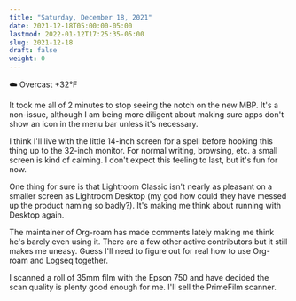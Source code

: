 ```yaml
---
title: "Saturday, December 18, 2021"
date: 2021-12-18T05:00:00-05:00
lastmod: 2022-01-12T17:25:35-05:00
slug: 2021-12-18
draft: false
weight: 0
---
```


☁️ Overcast +32°F

It took me all of 2 minutes to stop seeing the notch on the new MBP. It's a non-issue, although I am being more diligent about making sure apps don't show an icon in the menu bar unless it's necessary.

I think I'll live with the little 14-inch screen for a spell before hooking this thing up to the 32-inch monitor. For normal writing, browsing, etc. a small screen is kind of calming. I don't expect this feeling to last, but it's fun for now.

One thing for sure is that Lightroom Classic isn't nearly as pleasant on a smaller screen as Lightroom Desktop (my god how could they have messed up the product naming so badly?). It's making me think about running with Desktop again.

The maintainer of Org-roam has made comments lately making me think he's barely even using it. There are a few other active contributors but it still makes me uneasy. Guess I'll need to figure out for real how to use Org-roam and Logseq together.

I scanned a roll of 35mm film with the Epson 750 and have decided the scan quality is plenty good enough for me. I'll sell the PrimeFilm scanner.

[//]: # "Exported with love from a post written in Org mode"
[//]: # "- https://github.com/kaushalmodi/ox-hugo"
